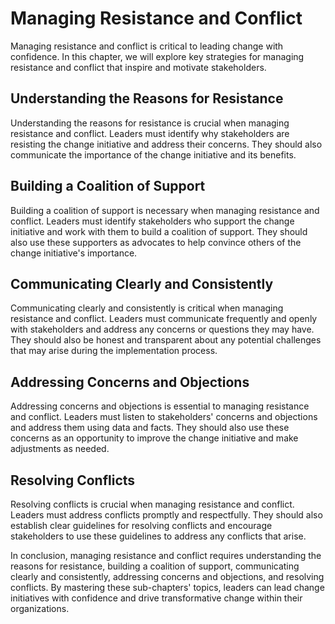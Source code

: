 Managing Resistance and Conflict
===========================================================================

Managing resistance and conflict is critical to leading change with confidence. In this chapter, we will explore key strategies for managing resistance and conflict that inspire and motivate stakeholders.

Understanding the Reasons for Resistance
----------------------------------------

Understanding the reasons for resistance is crucial when managing resistance and conflict. Leaders must identify why stakeholders are resisting the change initiative and address their concerns. They should also communicate the importance of the change initiative and its benefits.

Building a Coalition of Support
-------------------------------

Building a coalition of support is necessary when managing resistance and conflict. Leaders must identify stakeholders who support the change initiative and work with them to build a coalition of support. They should also use these supporters as advocates to help convince others of the change initiative's importance.

Communicating Clearly and Consistently
--------------------------------------

Communicating clearly and consistently is critical when managing resistance and conflict. Leaders must communicate frequently and openly with stakeholders and address any concerns or questions they may have. They should also be honest and transparent about any potential challenges that may arise during the implementation process.

Addressing Concerns and Objections
----------------------------------

Addressing concerns and objections is essential to managing resistance and conflict. Leaders must listen to stakeholders' concerns and objections and address them using data and facts. They should also use these concerns as an opportunity to improve the change initiative and make adjustments as needed.

Resolving Conflicts
-------------------

Resolving conflicts is crucial when managing resistance and conflict. Leaders must address conflicts promptly and respectfully. They should also establish clear guidelines for resolving conflicts and encourage stakeholders to use these guidelines to address any conflicts that arise.

In conclusion, managing resistance and conflict requires understanding the reasons for resistance, building a coalition of support, communicating clearly and consistently, addressing concerns and objections, and resolving conflicts. By mastering these sub-chapters' topics, leaders can lead change initiatives with confidence and drive transformative change within their organizations.
